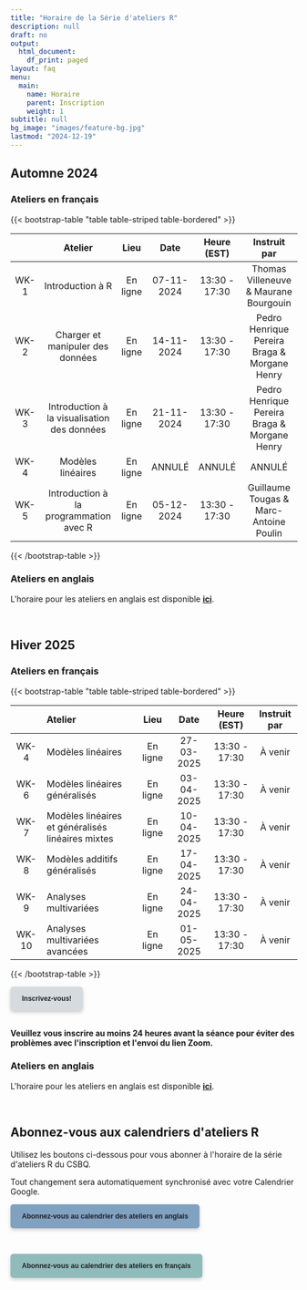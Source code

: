 ```yaml
---
title: "Horaire de la Série d'ateliers R"
description: null
draft: no
output:
  html_document:
    df_print: paged
layout: faq
menu:
  main:
    name: Horaire
    parent: Inscription
    weight: 1
subtitle: null
bg_image: "images/feature-bg.jpg"
lastmod: "2024-12-19"
---
```


## Automne 2024

### Ateliers en français

{{< bootstrap-table "table table-striped table-bordered" >}}

|      |                   Atelier                   |   Lieu   |    Date    |  Heure (EST)  |                 Instruit par                 |
|:----------:|:----------:|:----------:|:----------:|:----------:|:----------:|
| WK-1 |              Introduction à R               | En ligne | 07-11-2024 | 13:30 - 17:30 |    Thomas Villeneuve & Maurane Bourgouin     |
| WK-2 |      Charger et manipuler des données       | En ligne | 14-11-2024 | 13:30 - 17:30 | Pedro Henrique Pereira Braga & Morgane Henry |
| WK-3 | Introduction à la visualisation des données | En ligne | 21-11-2024 | 13:30 - 17:30 | Pedro Henrique Pereira Braga & Morgane Henry |
| WK-4 |              Modèles linéaires              | En ligne |   ANNULÉ   |    ANNULÉ     |                    ANNULÉ                    |
| WK-5 |   Introduction à la programmation avec R    | En ligne | 05-12-2024 | 13:30 - 17:30 |    Guillaume Tougas & Marc-Antoine Poulin    |

{{< /bootstrap-table >}}

### Ateliers en anglais

L'horaire pour les ateliers en anglais est disponible [**ici**](/schedule/#fall-2024).

<br />

## Hiver 2025

### Ateliers en français

{{< bootstrap-table "table table-striped table-bordered" >}}

|       | Atelier                                           |   Lieu   |    Date    |  Heure (EST)  | Instruit par |
|:----------:|:-----------|:----------:|:----------:|:----------:|:----------:|
| WK-4  | Modèles linéaires                                 | En ligne | 27-03-2025 | 13:30 - 17:30 |   À venir    |
| WK-6  | Modèles linéaires généralisés                     | En ligne | 03-04-2025 | 13:30 - 17:30 |   À venir    |
| WK-7  | Modèles linéaires et généralisés linéaires mixtes | En ligne | 10-04-2025 | 13:30 - 17:30 |   À venir    |
| WK-8  | Modèles additifs généralisés                      | En ligne | 17-04-2025 | 13:30 - 17:30 |   À venir    |
| WK-9  | Analyses multivariées                             | En ligne | 24-04-2025 | 13:30 - 17:30 |   À venir    |
| WK-10 | Analyses multivariées avancées                    | En ligne | 01-05-2025 | 13:30 - 17:30 |   À venir    |

{{< /bootstrap-table >}}

<div class="default">
     <a href="/fr/registration" class="cta btn-yellow" style="background-color: #D6DBDF; font-size: 12px; font-family: Helvetica, Arial, sans-serif; font-weight:bold; text-decoration: none; padding: 14px 20px; color: #1D2025; border-radius: 5px; display:inline-block; mso-padding-alt:0; box-shadow:0 3px 6px rgba(0,0,0,.2);"><!--[if mso]><i style="letter-spacing: 25px;mso-font-width:-100%;mso-text-raise:30pt"> </i><![endif]--><span style="mso-text-raise:15pt;">Inscrivez-vous!</span><!--[if mso]><i style="letter-spacing: 25px;mso-font-width:-100%"> </i><![endif]--></a>
</div>

<br>

**Veuillez vous inscrire au moins 24 heures avant la séance pour éviter des problèmes avec l'inscription et l'envoi du lien Zoom.**

### Ateliers en anglais

L'horaire pour les ateliers en anglais est disponible [**ici**](/schedule/#winter-2025).

<br />

## Abonnez-vous aux calendriers d'ateliers R

Utilisez les boutons ci-dessous pour vous abonner à l'horaire de la série d'ateliers R du CSBQ.

Tout changement sera automatiquement synchronisé avec votre Calendrier Google.

<div class="default">
     <a href="https://calendar.google.com/calendar/u/4?cid=NXFkbDJzOHQyamV0MWt0b29oaWkzdHBhdG9AZ3JvdXAuY2FsZW5kYXIuZ29vZ2xlLmNvbQ" class="cta btn-yellow" style="background-color: #81A1C1; font-size: 12px; font-family: Helvetica, Arial, sans-serif; font-weight:bold; text-decoration: none; padding: 14px 20px; color: #1D2025; border-radius: 5px; display:inline-block; mso-padding-alt:0; box-shadow:0 3px 6px rgba(0,0,0,.2);"><!--[if mso]><i style="letter-spacing: 25px;mso-font-width:-100%;mso-text-raise:30pt"> </i><![endif]--><span style="mso-text-raise:15pt;">Abonnez-vous au calendrier des ateliers en anglais</span><!--[if mso]><i style="letter-spacing: 25px;mso-font-width:-100%"> </i><![endif]--></a>
</div>

<br> <div class="default"> <a href="https://calendar.google.com/calendar/u/4?cid=Y2djaHBpMGRnMzFoNjc5bXQ0dGtycDM2MzhAZ3JvdXAuY2FsZW5kYXIuZ29vZ2xlLmNvbQ" class="cta btn-yellow" style="background-color: #8FBCBB; font-size: 12px; font-family: Helvetica, Arial, sans-serif; font-weight:bold; text-decoration: none; padding: 14px 20px; color: #1D2025; border-radius: 5px; display:inline-block; mso-padding-alt:0; box-shadow:0 3px 6px rgba(0,0,0,.2);"><!--[if mso]><i style="letter-spacing: 25px;mso-font-width:-100%;mso-text-raise:30pt"> </i><![endif]--><span style="mso-text-raise:15pt;">Abonnez-vous au calendrier des ateliers en français</span><!--[if mso]><i style="letter-spacing: 25px;mso-font-width:-100%"> </i><![endif]--></a>
